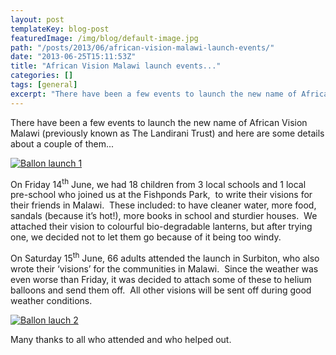 ```yaml
---
layout: post
templateKey: blog-post
featuredImage: /img/blog/default-image.jpg
path: "/posts/2013/06/african-vision-malawi-launch-events/"
date: "2013-06-25T15:11:53Z"
title: "African Vision Malawi launch events..."
categories: []
tags: [general]
excerpt: "There have been a few events to launch the new name of African Vision Malawi (previously known as T..."
---
```


There have been a few events to launch the new name of African Vision Malawi (previously known as The Landirani Trust) and here are some details about a couple of them...

[![Ballon launch 1](https://www.africanvision.org.uk/africa-vision-news/wp-content/uploads/2013/06/P1040912-300x224.jpg)](https://www.africanvision.org.uk/africa-vision-news/wp-content/uploads/2013/06/P1040912.jpg)

On Friday 14<sup>th</sup> June, we had 18 children from 3 local schools and 1 local pre-school who joined us at the Fishponds Park,  to write their visions for their friends in Malawi.  These included: to have cleaner water, more food, sandals (because it’s hot!), more books in school and sturdier houses.  We attached their vision to colourful bio-degradable lanterns, but after trying one, we decided not to let them go because of it being too windy.

On Saturday 15<sup>th</sup> June, 66 adults attended the launch in Surbiton, who also wrote their ‘visions’ for the communities in Malawi.  Since the weather was even worse than Friday, it was decided to attach some of these to helium balloons and send them off.  All other visions will be sent off during good weather conditions.

[![Ballon lauch 2](https://www.africanvision.org.uk/africa-vision-news/wp-content/uploads/2013/06/DSC02440-168x300.jpg)](https://www.africanvision.org.uk/africa-vision-news/wp-content/uploads/2013/06/DSC02440.jpg)

Many thanks to all who attended and who helped out.